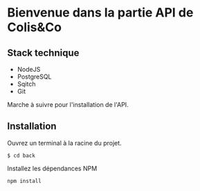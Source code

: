 # Bienvenue dans la partie API de Colis&Co

## Stack technique

* NodeJS
* PostgreSQL
* Sqitch
* Git

Marche à suivre pour l'installation de l'API.

## Installation

Ouvrez un terminal à la racine du projet.
```
$ cd back 
```

Installez les dépendances NPM
```
npm install
```



